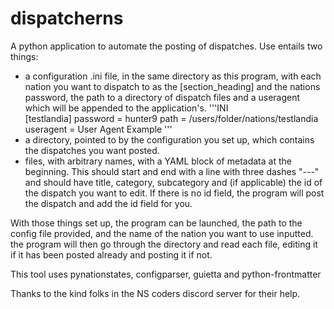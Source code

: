 # dispatcherns
A python application to automate the posting of dispatches. Use entails two things:
* a configuration .ini file, in the same directory as this program, with each nation you want to dispatch to as the [section_heading] and the nations password, the path to a directory of dispatch files and a useragent which will be appended to the application's.
'''INI  
    [testlandia]
    password = hunter9
    path = /users/folder/nations/testlandia
    useragent = User Agent Example
'''
* a directory, pointed to by the configuration you set up, which contains the dispatches you want posted.  
* files, with arbitrary names, with a YAML block of metadata at the beginning. This should start and end with a line with three dashes "---" and should have title, category, subcategory and (if applicable) the id of the dispatch you want to edit. If there is no id field, the program will post the dispatch and add the id field for you.

With those things set up, the program can be launched, the path to the config file provided, and the name of the nation you want to use inputted. the program will then go through the directory and read each file, editing it if it has been posted already and posting it if not.

This tool uses pynationstates, configparser, guietta and python-frontmatter

Thanks to the kind folks in the NS coders discord server for their help.
